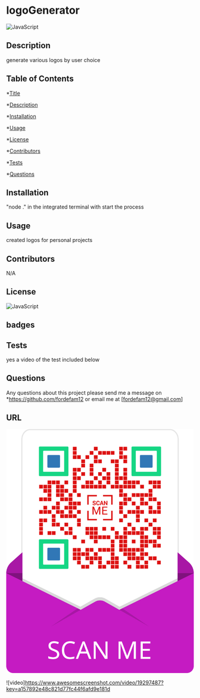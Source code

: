 
# logoGenerator
![JavaScript](https://img.shields.io/badge/JavaScript-100%25-blue)


## Description

 generate various logos by user choice

## Table of Contents
*[Title](#title)

*[Description](#description)
    
*[Installation](#installation)
    
*[Usage](#usage)
    
*[License](#license)
    
*[Contributors](#contributor)
    
*[Tests](#test)
    
*[Questions](#questions)
    

## Installation

"node ." in the integrated terminal with start the process

## Usage

created logos for personal projects

## Contributors
N/A

## License
![JavaScript](https://img.shields.io/badge/JavaScript-100%25-blue)


## badges

## Tests
yes a video of the test included below

## Questions
Any questions about this project please send me a message on *https://github.com/fordefam12 or email me at [fordefam12@gmail.com]
  
## URL
 ![QR code](<frame (1).png>)

 ![video]https://www.awesomescreenshot.com/video/19297487?key=a157892e48c821d77fc44f6afd9e181d